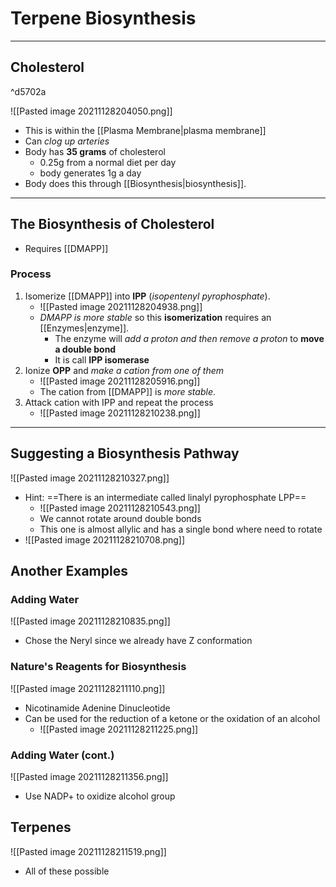 # Terpene Biosynthesis
---
## Cholesterol

^d5702a

![[Pasted image 20211128204050.png]]
- This is within the [[Plasma Membrane|plasma membrane]]
- Can *clog up arteries*
- Body has **35 grams** of cholesterol
	- 0.25g from a normal diet per day
	- body generates 1g a day
- Body does this through [[Biosynthesis|biosynthesis]].

---
## The Biosynthesis of Cholesterol
- Requires [[DMAPP]]
### Process
1. Isomerize [[DMAPP]] into **IPP** (*isopentenyl pyrophosphate*).
	- ![[Pasted image 20211128204938.png]]
	- *DMAPP is more stable* so this **isomerization** requires an [[Enzymes|enzyme]].
		- The enzyme will *add a proton and then remove a proton* to **move a double bond**
		- It is call **IPP isomerase**
2. Ionize **OPP** and *make a cation from one of them* 
	- ![[Pasted image 20211128205916.png]]
	- The cation from [[DMAPP]] is *more stable*.
3. Attack cation with IPP and repeat the process
	- ![[Pasted image 20211128210238.png]]

---
## Suggesting a Biosynthesis Pathway
![[Pasted image 20211128210327.png]]
- Hint: ==There is an intermediate called linalyl pyrophosphate LPP==
	- ![[Pasted image 20211128210543.png]]
	- We cannot rotate around double bonds
	- This one is almost allylic and has a single bond where need to rotate
- ![[Pasted image 20211128210708.png]]
## Another Examples
### Adding Water
![[Pasted image 20211128210835.png]]
- Chose the Neryl since we already have Z conformation
### Nature's Reagents for Biosynthesis
![[Pasted image 20211128211110.png]]
- Nicotinamide Adenine Dinucleotide
- Can be used for the reduction of a ketone or the oxidation of an alcohol
	- ![[Pasted image 20211128211225.png]]
### Adding Water (cont.)
![[Pasted image 20211128211356.png]]
- Use NADP+ to oxidize alcohol group
## Terpenes
![[Pasted image 20211128211519.png]]
- All of these possible